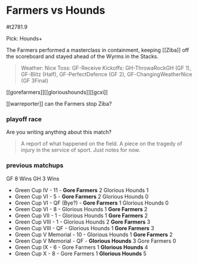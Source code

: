 # Farmers vs Hounds

#t2781.9

Pick: Hounds+

The Farmers performed a masterclass in containment, keeping [[Ziba]] off the scoreboard and stayed ahead of the Wyrms in the Stacks.

> Weather: Nice
> Toss: GF-Receive
> Kickoffs: GH-ThrowaRockGH (GF 1), GF-Blitz (Half), GF-PerfectDefence (GF 2), GF-ChangingWeatherNice (GF 3Final)

[[gorefarmers]][[glorioushounds]][[gcxi]]

[[warreporter]] 
can the Farmers stop Ziba?

### playoff race



Are you writing anything about this match?

> A report of what happened on the field.
> A piece on the tragedy of injury in the service of sport.
> Just notes for now.

### previous matchups

GF 8 Wins
GH 3 Wins

* Green Cup IV - 11 - **Gore Farmers** 2 Glorious Hounds 1
* Green Cup VI - 5 - **Gore Farmers** 2 Glorious Hounds 0
* Green Cup VI - QF (Bye?) - **Gore Farmers** 1 Glorious Hounds 0
* Green Cup VI - 8 - Glorious Hounds 1 **Gore Farmers** 2
* Green Cup VII - 1 - Glorious Hounds 1 **Gore Farmers** 2
* Green Cup VIII - 1 - Glorious Hounds 2 **Gore Farmers** 3
* Green Cup VIII - QF - Glorious Hounds 1 **Gore Farmers** 3
* Green Cup V Memorial - 10 - Glorious Hounds 1 **Gore Farmers** 2
* Green Cup V Memorial - QF - **Glorious Hounds** 3 Gore Farmers 0
* Green Cup IX - 6 - Gore Farmers 1 **Glorious Hounds** 4
* Green Cup X - 8 - Gore Farmers 1 **Glorious Hounds** 5
